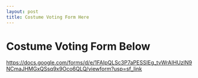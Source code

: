 ```yaml
---
layout: post
title: Costume Voting Form Here
---
```



# Costume Voting Form Below

https://docs.google.com/forms/d/e/1FAIpQLSc3P7aPESSIEg_tvWrAIHUzlN9NCmaJHMGxQSsq9x9Oco6QLQ/viewform?usp=sf_link
